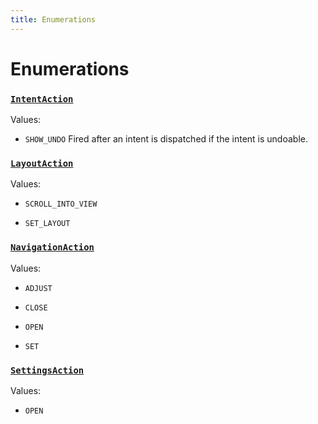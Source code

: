 ```yaml
---
title: Enumerations
---
```

# Enumerations
### [`IntentAction`](https://github.com/dxos/dxos/blob/f2f84db18/packages/sdk/app-framework/src/plugins/IntentPlugin/provides.ts#L30)



Values:
- `SHOW_UNDO` Fired after an intent is dispatched if the intent is undoable.


### [`LayoutAction`](https://github.com/dxos/dxos/blob/f2f84db18/packages/sdk/app-framework/src/plugins/common/layout.ts#L89)



Values:
- `SCROLL_INTO_VIEW` 

- `SET_LAYOUT` 


### [`NavigationAction`](https://github.com/dxos/dxos/blob/f2f84db18/packages/sdk/app-framework/src/plugins/common/navigation.ts#L102)



Values:
- `ADJUST` 

- `CLOSE` 

- `OPEN` 

- `SET` 


### [`SettingsAction`](https://github.com/dxos/dxos/blob/f2f84db18/packages/sdk/app-framework/src/plugins/common/settings.ts#L20)



Values:
- `OPEN` 


